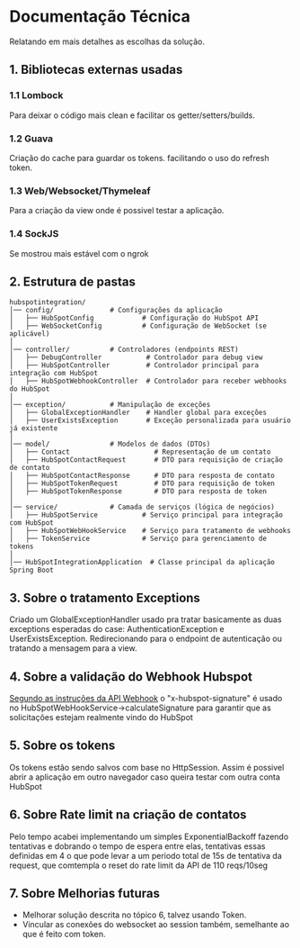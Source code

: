 # Documentação Técnica

Relatando em mais detalhes as escolhas da solução.

## 1. Bibliotecas externas usadas

### 1.1 Lombock
Para deixar o código mais clean e facilitar os getter/setters/builds.

### 1.2 Guava
Criação do cache para guardar os tokens. facilitando o uso do refresh token.

### 1.3 Web/Websocket/Thymeleaf
Para a criação da view onde é possivel testar a aplicação.

### 1.4 SockJS
Se mostrou mais estável com o ngrok

## 2. Estrutura de pastas
```
hubspotintegration/
│── config/              # Configurações da aplicação
│   ├── HubSpotConfig            # Configuração do HubSpot API
│   ├── WebSocketConfig          # Configuração de WebSocket (se aplicável)
│
│── controller/          # Controladores (endpoints REST)
│   ├── DebugController           # Controlador para debug view
│   ├── HubSpotController         # Controlador principal para integração com HubSpot
│   ├── HubSpotWebhookController  # Controlador para receber webhooks do HubSpot
│
│── exception/           # Manipulação de exceções
│   ├── GlobalExceptionHandler    # Handler global para exceções
│   ├── UserExistsException       # Exceção personalizada para usuário já existente
│
│── model/               # Modelos de dados (DTOs)
│   ├── Contact                     # Representação de um contato
│   ├── HubSpotContactRequest       # DTO para requisição de criação de contato
│   ├── HubSpotContactResponse      # DTO para resposta de contato
│   ├── HubSpotTokenRequest         # DTO para requisição de token
│   ├── HubSpotTokenResponse        # DTO para resposta de token
│
│── service/             # Camada de serviços (lógica de negócios)
│   ├── HubSpotService           # Serviço principal para integração com HubSpot
│   ├── HubSpotWebHookService    # Serviço para tratamento de webhooks
│   ├── TokenService             # Serviço para gerenciamento de tokens
│
│── HubSpotIntegrationApplication  # Classe principal da aplicação Spring Boot
```

## 3. Sobre o tratamento Exceptions
Criado um GlobalExceptionHandler usado pra tratar basicamente as duas exceptions esperadas do case:
AuthenticationException e UserExistsException.
Redirecionando para o endpoint de autenticação ou tratando a mensagem para a view.

## 4. Sobre a validação do Webhook Hubspot
[Segundo as instruções da API Webhook](https://developers.hubspot.com/docs/guides/apps/authentication/validating-requests)
o "x-hubspot-signature" é usado no HubSpotWebHookService->calculateSignature para garantir que as solicitações estejam realmente vindo do HubSpot

## 5. Sobre os tokens
Os tokens estão sendo salvos com base no HttpSession. Assim é possivel abrir a aplicação em outro navegador caso queira testar com outra conta HubSpot

## 6. Sobre Rate limit na criação de contatos
Pelo tempo acabei implementando um simples ExponentialBackoff fazendo tentativas e dobrando o tempo de espera entre elas, tentativas essas definidas em 4 o que pode levar a um periodo total de 15s de tentativa da request, que comtempla o reset do rate limit da API de 110 reqs/10seg

## 7. Sobre Melhorias futuras
- Melhorar solução descrita no tópico 6, talvez usando Token.
- Vincular as conexões do websocket ao session também, semelhante ao que é feito com token.
